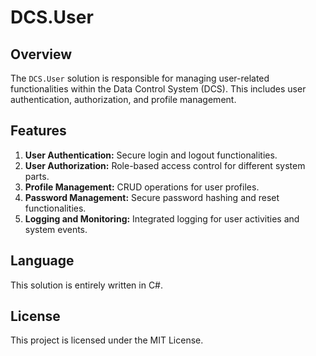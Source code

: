 # DCS.User

## Overview

The `DCS.User` solution is responsible for managing user-related functionalities within the Data Control System (DCS). This includes user authentication, authorization, and profile management.

## Features

1. **User Authentication:** Secure login and logout functionalities.
2. **User Authorization:** Role-based access control for different system parts.
3. **Profile Management:** CRUD operations for user profiles.
4. **Password Management:** Secure password hashing and reset functionalities.
5. **Logging and Monitoring:** Integrated logging for user activities and system events.

## Language

This solution is entirely written in C#.

## License

This project is licensed under the MIT License.
